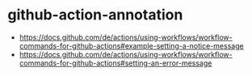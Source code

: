 github-action-annotation
========================

- https://docs.github.com/de/actions/using-workflows/workflow-commands-for-github-actions#example-setting-a-notice-message
- https://docs.github.com/de/actions/using-workflows/workflow-commands-for-github-actions#setting-an-error-message
